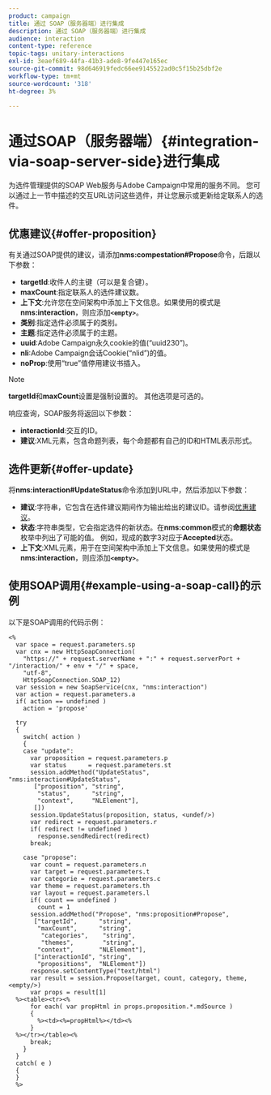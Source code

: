 ```yaml
---
product: campaign
title: 通过 SOAP（服务器端）进行集成
description: 通过 SOAP（服务器端）进行集成
audience: interaction
content-type: reference
topic-tags: unitary-interactions
exl-id: 3eaef689-44fa-41b3-ade8-9fe447e165ec
source-git-commit: 98d646919fedc66ee9145522ad0c5f15b25dbf2e
workflow-type: tm+mt
source-wordcount: '318'
ht-degree: 3%

---
```


# 通过SOAP（服务器端）{#integration-via-soap-server-side}进行集成

为选件管理提供的SOAP Web服务与Adobe Campaign中常用的服务不同。 您可以通过上一节中描述的交互URL访问这些选件，并让您展示或更新给定联系人的选件。

## 优惠建议{#offer-proposition}

有关通过SOAP提供的建议，请添加&#x200B;**nms:compestation#Propose**&#x200B;命令，后跟以下参数：

* **targetId**:收件人的主键（可以是复合键）。
* **maxCount**:指定联系人的选件建议数。
* **上下文**:允许您在空间架构中添加上下文信息。如果使用的模式是&#x200B;**nms:interaction**，则应添加&#x200B;**`<empty>`**。
* **类别**:指定选件必须属于的类别。
* **主题**:指定选件必须属于的主题。
* **uuid**:Adobe Campaign永久cookie的值(“uuid230”)。
* **nli**:Adobe Campaign会话Cookie(“nlid”)的值。
* **noProp**:使用“true”值停用建议书插入。

>[!NOTE]
>
>**targetId**&#x200B;和&#x200B;**maxCount**&#x200B;设置是强制设置的。 其他选项是可选的。

响应查询，SOAP服务将返回以下参数：

* **interactionId**:交互的ID。
* **建议**:XML元素，包含命题列表，每个命题都有自己的ID和HTML表示形式。

## 选件更新{#offer-update}

将&#x200B;**nms:interaction#UpdateStatus**&#x200B;命令添加到URL中，然后添加以下参数：

* **建议**:字符串，它包含在选件建议期间作为输出给出的建议ID。请参阅[优惠建议](#offer-proposition)。
* **状态**:字符串类型，它会指定选件的新状态。在&#x200B;**nms:common**&#x200B;模式的&#x200B;**命题状态**&#x200B;枚举中列出了可能的值。 例如，现成的数字3对应于&#x200B;**Accepted**&#x200B;状态。
* **上下文**:XML元素，用于在空间架构中添加上下文信息。如果使用的模式是&#x200B;**nms:interaction**，则应添加&#x200B;**`<empty>`**。

## 使用SOAP调用{#example-using-a-soap-call}的示例

以下是SOAP调用的代码示例：

```
<%
  var space = request.parameters.sp
  var cnx = new HttpSoapConnection(
    "https://" + request.serverName + ":" + request.serverPort + "/interaction/" + env + "/" + space,
    "utf-8",
    HttpSoapConnection.SOAP_12)
  var session = new SoapService(cnx, "nms:interaction")
  var action = request.parameters.a
  if( action == undefined )
    action = 'propose'

  try
  {
    switch( action )
    {
    case "update":
      var proposition = request.parameters.p
      var status      = request.parameters.st
      session.addMethod("UpdateStatus", "nms:interaction#UpdateStatus",
       ["proposition", "string",
        "status",      "string",
        "context",     "NLElement"],
       [])
      session.UpdateStatus(proposition, status, <undef/>)
      var redirect = request.parameters.r
      if( redirect != undefined )
        response.sendRedirect(redirect)
      break;

    case "propose":
      var count = request.parameters.n
      var target = request.parameters.t
      var categorie = request.parameters.c
      var theme = request.parameters.th
      var layout = request.parameters.l
      if( count == undefined )
        count = 1
      session.addMethod("Propose", "nms:proposition#Propose",
       ["targetId",      "string",
        "maxCount",      "string",
         "categories",    "string",
         "themes",        "string",
        "context",       "NLElement"],
       ["interactionId", "string",
        "propositions",  "NLElement"])
      response.setContentType("text/html")
      var result = session.Propose(target, count, category, theme, <empty/>)
      var props = result[1]
  %><table><tr><%
      for each( var propHtml in props.proposition.*.mdSource )
      {
        %><td><%=propHtml%></td><%
      }
  %></tr></table><%
      break;
    }
  }
  catch( e )
  {
  }
  %>
```
